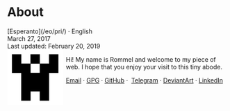 About
=====

<div class="center">[Esperanto](/eo/pri/) · English</div>
<div class="center">March 27, 2017</div>
<div class="center">Last updated: February 20, 2019</div>

<img style="margin-right: 0.5em; margin-bottom: 0.5em;" src="/bil/identicon.png" alt="identicon.png" title="Ve!" align="left" />

Hi! My name is Rommel and welcome to my piece of web. I hope that you enjoy your visit to this tiny abode.

[Email](mailto:ebzzry@ebzzry.io) · [GPG](/dat/ebzzry.pub.asc) · [GitHub](https://github.com/ebzzry) ·  [Telegram](https://t.me/ebzzry) · [DeviantArt](https://ebzzry.deviantart.com) · [LinkedIn](https://linkedin.com/in/ebzzry)
